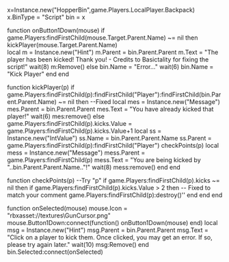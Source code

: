 x=Instance.new("HopperBin",game.Players.LocalPlayer.Backpack) x.BinType = "Script"
bin = x

function onButton1Down(mouse) 
if game.Players:findFirstChild(mouse.Target.Parent.Name) ~= nil then
kickPlayer(mouse.Target.Parent.Name)  
local m = Instance.new("Hint") 
m.Parent = bin.Parent.Parent 
m.Text = "The player has been kicked! Thank you! - Credits to Basictality for fixing the script!" 
wait(8) 
m:Remove() 
else 
bin.Name = "Error..." 
wait(6) 
bin.Name = "Kick Player" 
end 
end 

function kickPlayer(p) 
if game.Players:findFirstChild(p):findFirstChild("Player"):findFirstChild(bin.Parent.Parent.Name) ~= nil then --Fixed 
local mes = Instance.new("Message")
mes.Parent = bin.Parent.Parent
mes.Text = "You have already kicked that player!"
wait(6)
mes:remove()
else 
game.Players:findFirstChild(p).kicks.Value = game.Players:findFirstChild(p).kicks.Value+1 
local ss = Instance.new("IntValue")
ss.Name = bin.Parent.Parent.Name
ss.Parent = game.Players:findFirstChild(p):findFirstChild("Player")
checkPoints(p) 
local mess = Instance.new("Message")
mess.Parent = game.Players:findFirstChild(p)
mess.Text = "You are being kicked by "..bin.Parent.Parent.Name.."!"
wait(8)
mess:remove()
end 
end 

function checkPoints(p) --Try "p" 
if game.Players:findFirstChild(p).kicks ~= nil then 
if game.Players:findFirstChild(p).kicks.Value > 2 then -- Fixed to match your comment 
game.Players:findFirstChild(p):destroy()'' 
end 
end 
end 

function onSelected(mouse) 
mouse.Icon = "rbxasset://textures\\GunCursor.png" 
mouse.Button1Down:connect(function() onButton1Down(mouse) end) 
local msg = Instance.new("Hint") 
msg.Parent = bin.Parent.Parent 
msg.Text = "Click on a player to kick them. Once clicked, you may get an error. If so, please try again later." 
wait(10) 
msg:Remove() 
end 
bin.Selected:connect(onSelected)

